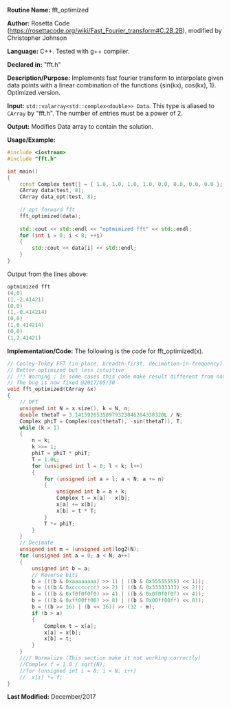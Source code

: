 **Routine Name:** fft_optimized

**Author:** Rosetta Code (https://rosettacode.org/wiki/Fast_Fourier_transform#C.2B.2B), modified by Christopher Johnson

**Language:** C++. Tested with g++ compiler.

**Declared in:** "fft.h"

**Description/Purpose:** Implements fast fourier transform to interpolate given data points with a linear combination of the functions {sin(kx), cos(kx), 1}. Optimized version.

**Input:** `std::valarray<std::complex<double>> Data`. This type is aliased to `CArray` by "fft.h". The number of entries must be a power of 2.

**Output:**
Modifies Data array to contain the solution.

**Usage/Example:**

```C++
#include <iostream>
#include "fft.h"

int main()
{
    const Complex test[] = { 1.0, 1.0, 1.0, 1.0, 0.0, 0.0, 0.0, 0.0 };
    CArray data(test, 8);
    CArray data_opt(test, 8);
 
    // opt forward fft
    fft_optimized(data);
 
    std::cout << std::endl << "optmimized fft" << std::endl;
    for (int i = 0; i < 8; ++i)
    {
        std::cout << data[i] << std::endl;
    }
}
```
Output from the lines above:
```c++
optmimized fft
(4,0)
(1,-2.41421)
(0,0)
(1,-0.414214)
(0,0)
(1,0.414214)
(0,0)
(1,2.41421)
```


**Implementation/Code:** The following is the code for fft_optimized(x).
```c++
// Cooley-Tukey FFT (in-place, breadth-first, decimation-in-frequency)
// Better optimized but less intuitive
// !!! Warning : in some cases this code make result different from not optimased version above (need to fix bug)
// The bug is now fixed @2017/05/30 
void fft_optimized(CArray &x)
{
    // DFT
    unsigned int N = x.size(), k = N, n;
    double thetaT = 3.14159265358979323846264338328L / N;
    Complex phiT = Complex(cos(thetaT), -sin(thetaT)), T;
    while (k > 1)
    {
        n = k;
        k >>= 1;
        phiT = phiT * phiT;
        T = 1.0L;
        for (unsigned int l = 0; l < k; l++)
        {
            for (unsigned int a = l; a < N; a += n)
            {
                unsigned int b = a + k;
                Complex t = x[a] - x[b];
                x[a] += x[b];
                x[b] = t * T;
            }
            T *= phiT;
        }
    }
    // Decimate
    unsigned int m = (unsigned int)log2(N);
    for (unsigned int a = 0; a < N; a++)
    {
        unsigned int b = a;
        // Reverse bits
        b = (((b & 0xaaaaaaaa) >> 1) | ((b & 0x55555555) << 1));
        b = (((b & 0xcccccccc) >> 2) | ((b & 0x33333333) << 2));
        b = (((b & 0xf0f0f0f0) >> 4) | ((b & 0x0f0f0f0f) << 4));
        b = (((b & 0xff00ff00) >> 8) | ((b & 0x00ff00ff) << 8));
        b = ((b >> 16) | (b << 16)) >> (32 - m);
        if (b > a)
        {
            Complex t = x[a];
            x[a] = x[b];
            x[b] = t;
        }
    }
    //// Normalize (This section make it not working correctly)
    //Complex f = 1.0 / sqrt(N);
    //for (unsigned int i = 0; i < N; i++)
    //  x[i] *= f;
}
```
**Last Modified:** December/2017
